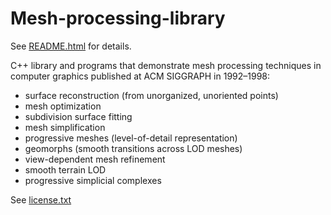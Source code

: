 # Mesh-processing-library
See [README.html](https://rawgit.com/Microsoft/Mesh-processing-library/master/README.html) for details.

C++ library and programs that demonstrate mesh processing techniques in computer graphics
published at ACM SIGGRAPH in 1992–1998:

* surface reconstruction (from unorganized, unoriented points)
* mesh optimization
* subdivision surface fitting
* mesh simplification
* progressive meshes (level-of-detail representation)
* geomorphs (smooth transitions across LOD meshes)
* view-dependent mesh refinement
* smooth terrain LOD
* progressive simplicial complexes

[//]: # (This may be the most platform independent comment -- after a blank line)
[//]: # (Preview using http://daringfireball.net/projects/markdown/dingus )
[//]: # (See nice docs in http://daringfireball.net/projects/markdown/syntax )
[//]: # ( or https://confluence.atlassian.com/bitbucketserver/markdown-syntax-guide-776639995.html )
[//]: # (GitHub-specific: https://help.github.com/categories/writing-on-github/ )

See [license.txt](https://rawgit.com/Microsoft/Mesh-processing-library/master/license.txt)
